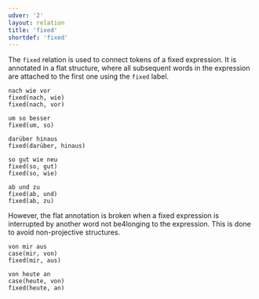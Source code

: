 ```yaml
---
udver: '2'
layout: relation
title: 'fixed'
shortdef: 'fixed'
---
```


The `fixed` relation is used to connect tokens of a fixed expression. It is annotated in a flat structure, where all subsequent words in the expression are attached to the first one using the `fixed` label.

~~~ sdparse
nach wie vor
fixed(nach, wie)
fixed(nach, vor)
~~~

~~~ sdparse
um so besser
fixed(um, so)
~~~

~~~ sdparse
darüber hinaus
fixed(darüber, hinaus)
~~~

~~~ sdparse
so gut wie neu
fixed(so, gut)
fixed(so, wie)
~~~

~~~ sdparse
ab und zu
fixed(ab, und)
fixed(ab, zu)
~~~

However, the flat annotation is broken when a fixed expression is interrupted by another word not be4longing to the expression. This is done to avoid non-projective structures.

~~~ sdparse
von mir aus
case(mir, von)
fixed(mir, aus)
~~~

~~~ sdparse
von heute an
case(heute, von)
fixed(heute, an)
~~~
<!-- Interlanguage links updated Po lis 14 15:35:26 CET 2022 -->

